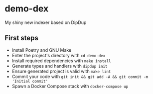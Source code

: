 # demo-dex

My shiny new indexer based on DipDup

## First steps

* Install Poetry and GNU Make
* Enter the project's directory with `cd demo-dex`
* Install required dependencies with `make install`
* Generate types and handlers with `dipdup init`
* Ensure generated project is valid with `make lint`
* Commit your code with `git init && git add -A && git commit -m 'Initial commit'` 
* Spawn a Docker Compose stack with `docker-compose up`